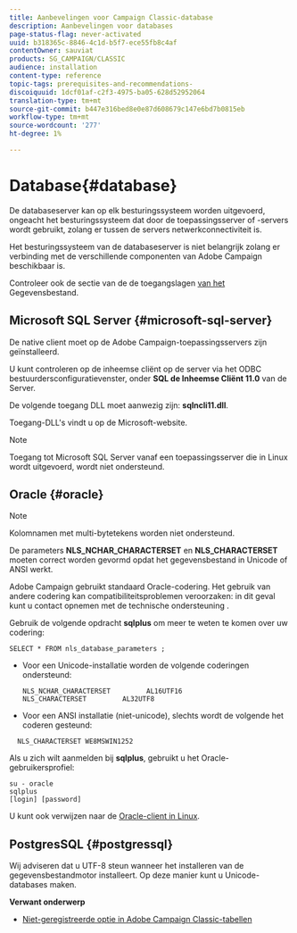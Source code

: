 ```yaml
---
title: Aanbevelingen voor Campaign Classic-database
description: Aanbevelingen voor databases
page-status-flag: never-activated
uuid: b318365c-8846-4c1d-b5f7-ece55fb8c4af
contentOwner: sauviat
products: SG_CAMPAIGN/CLASSIC
audience: installation
content-type: reference
topic-tags: prerequisites-and-recommendations-
discoiquuid: 1dcf01af-c2f3-4975-ba05-628d52952064
translation-type: tm+mt
source-git-commit: b447e316bed8e0e87d608679c147e6bd7b0815eb
workflow-type: tm+mt
source-wordcount: '277'
ht-degree: 1%

---
```



# Database{#database}

De databaseserver kan op elk besturingssysteem worden uitgevoerd, ongeacht het besturingssysteem dat door de toepassingsserver of -servers wordt gebruikt, zolang er tussen de servers netwerkconnectiviteit is.

Het besturingssysteem van de databaseserver is niet belangrijk zolang er verbinding met de verschillende componenten van Adobe Campaign beschikbaar is.

Controleer ook de sectie van de de toegangslagen [van het](../../installation/using/prerequisites-of-campaign-installation-in-linux.md#database-access-layers) Gegevensbestand.

## Microsoft SQL Server {#microsoft-sql-server}

De native client moet op de Adobe Campaign-toepassingsservers zijn geïnstalleerd.

U kunt controleren op de inheemse cliënt op de server via het ODBC bestuurdersconfiguratievenster, onder **SQL de Inheemse Cliënt 11.0** van de Server.

De volgende toegang DLL moet aanwezig zijn: **sqlncli11.dll**.

Toegang-DLL&#39;s vindt u op de Microsoft-website.

>[!NOTE]
>
>Toegang tot Microsoft SQL Server vanaf een toepassingsserver die in Linux wordt uitgevoerd, wordt niet ondersteund.

## Oracle {#oracle}

>[!NOTE]
>
>Kolomnamen met multi-bytetekens worden niet ondersteund.

De parameters **NLS_NCHAR_CHARACTERSET** en **NLS_CHARACTERSET** moeten correct worden gevormd opdat het gegevensbestand in Unicode of ANSI werkt.

Adobe Campaign gebruikt standaard Oracle-codering. Het gebruik van andere codering kan compatibiliteitsproblemen veroorzaken: in dit geval kunt u contact opnemen met de technische ondersteuning .

Gebruik de volgende opdracht **sqlplus** om meer te weten te komen over uw codering:

```
SELECT * FROM nls_database_parameters ;
```

* Voor een Unicode-installatie worden de volgende coderingen ondersteund:

   ```
   NLS_NCHAR_CHARACTERSET         AL16UTF16
   NLS_CHARACTERSET         AL32UTF8
   ```

* Voor een ANSI installatie (niet-unicode), slechts wordt de volgende het coderen gesteund:

```
  NLS_CHARACTERSET WE8MSWIN1252
```

Als u zich wilt aanmelden bij **sqlplus**, gebruikt u het Oracle-gebruikersprofiel:

```
su - oracle 
sqlplus 
[login] [password]
```

U kunt ook verwijzen naar de [Oracle-client in Linux](../../installation/using/installing-packages-with-linux.md#oracle-client-in-linux).

## PostgresSQL {#postgressql}

Wij adviseren dat u UTF-8 steun wanneer het installeren van de gegevensbestandmotor installeert. Op deze manier kunt u Unicode-databases maken.

**Verwant onderwerp**

* [Niet-geregistreerde optie in Adobe Campaign Classic-tabellen](https://helpx.adobe.com/campaign/kb/unlogged-tables-classic.html)
